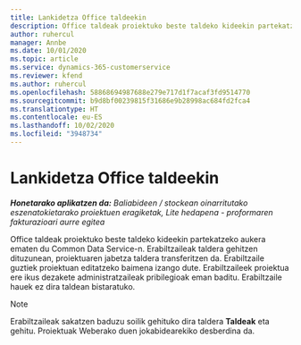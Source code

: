 ```yaml
---
title: Lankidetza Office taldeekin
description: Office taldeak proiektuko beste taldeko kideekin partekatzeko aukera ematen du Common Data Service-n.
author: ruhercul
manager: Annbe
ms.date: 10/01/2020
ms.topic: article
ms.service: dynamics-365-customerservice
ms.reviewer: kfend
ms.author: ruhercul
ms.openlocfilehash: 58868694987688e279e717d1f7acaf3fd9514770
ms.sourcegitcommit: b9d8bf00239815f31686e9b28998ac684fd2fca4
ms.translationtype: HT
ms.contentlocale: eu-ES
ms.lasthandoff: 10/02/2020
ms.locfileid: "3948734"
---
```

# <a name="collaboration-with-office-groups"></a>Lankidetza Office taldeekin

_**Honetarako aplikatzen da:** Baliabideen / stockean oinarritutako eszenatokietarako proiektuen eragiketak, Lite hedapena - proformaren fakturazioari aurre egitea_

Office taldeak proiektuko beste taldeko kideekin partekatzeko aukera ematen du Common Data Service-n. Erabiltzaileak taldera gehitzen dituzunean, proiektuaren jabetza taldera transferitzen da. Erabiltzaile guztiek proiektuan editatzeko baimena izango dute. Erabiltzaileek proiektua ere ikus dezakete administratzaileak pribilegioak eman baditu. Erabiltzaile hauek ez dira taldean bistaratuko.

> [!NOTE] 
> Erabiltzaileak sakatzen baduzu soilik gehituko dira taldera **Taldeak** eta gehitu. Proiektuak Weberako duen jokabidearekiko desberdina da. 

